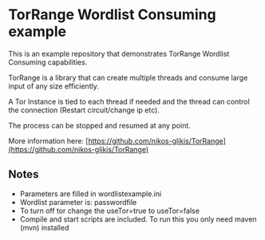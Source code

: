 TorRange Wordlist Consuming example
===================================

This is an example repository that demonstrates TorRange Wordlist Consuming capabilities.

TorRange is a library that can create multiple threads and consume large input of any size efficiently. 

A Tor Instance is tied to each thread if needed and the thread can control the connection (Restart circuit/change ip etc).

The process can be stopped and resumed at any point. 

More information here: [https://github.com/nikos-glikis/TorRange](https://github.com/nikos-glikis/TorRange)

Notes
-----

- Parameters are filled in wordlistexample.ini
- Wordlist parameter is: passwordfile
- To turn off tor change the useTor=true to useTor=false
- Compile and start scripts are included. To run this you only need maven (mvn) installed